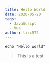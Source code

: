 ```yaml
---
title: Hello World
date: 2020-05-20
tags: 
  - JavaScript
  - Vue
author: lirc572
---
```


```
echo "Hello world"
```
> This is a test
